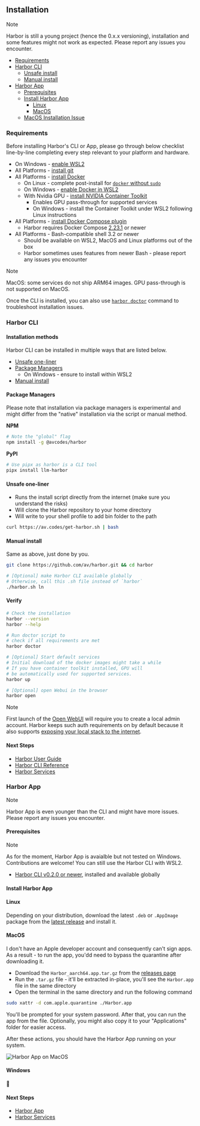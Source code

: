 ## Installation

> [!NOTE]
> Harbor is still a young project (hence the 0.x.x versioning), installation and some features might not work as expected. Please report any issues you encounter.

- [Requirements](#requirements)
- [Harbor CLI](#harbor-cli)
  - [Unsafe install](#unsafe-install)
  - [Manual install](#manual-install)
- [Harbor App](#harbor-app)
  - [Prerequisites](#prerequisites)
  - [Install Harbor App](#install-harbor-app)
    - [Linux](#linux)
    - [MacOS](#macos)
  - [MacOS Installation Issue](#macos-installation-issue)

### Requirements

Before installing Harbor's CLI or App, please go through below checklist line-by-line completing every step relevant to your platform and hardware.

- On Windows - [enable WSL2](https://learn.microsoft.com/en-us/windows/wsl/install)
- All Platforms - [install git](https://git-scm.com/book/en/v2/Getting-Started-Installing-Git)
- All Platforms - [install Docker](https://docs.docker.com/engine/install/)
  - On Linux - complete post-install for [`docker` without `sudo`](httpws://docs.docker.com/engine/install/linux-postinstall/)
  - On Windows - [enable Docker in WSL2](https://docs.docker.com/desktop/wsl/#enabling-docker-support-in-wsl-2-distros)
  - With Nvidia GPU - [install NVIDIA Container Toolkit](https://docs.nvidia.com/datacenter/cloud-native/container-toolkit/latest/install-guide.html#installation)
    - Enables GPU pass-through for supported services
    - On Windows - install the Container Toolkit under WSL2 following Linux instructions
- All Platforms - [install Docker Compose plugin](https://docs.docker.com/compose/install/)
  - Harbor requires Docker Compose [2.23.1](https://docs.docker.com/compose/releases/release-notes/#2231) or newer
- All Platforms - Bash-compatible shell 3.2 or newer
  - Should be available on WSL2, MacOS and Linux platforms out of the box
  - Harbor sometimes uses features from newer Bash - please report any issues you encounter

> [!NOTE]
> MacOS: some services do not ship ARM64 images. GPU pass-through is not supported on MacOS.

Once the CLI is installed, you can also use [`harbor doctor`](./3.-Harbor-CLI-Reference#harbor-doctor) command to troubleshoot installation issues.

### Harbor CLI

#### Installation methods

Harbor CLI can be installed in multiple ways that are listed below.

- [Unsafe one-liner](#unsafe-one-liner)
- [Package Managers](#package-managers)
  - On Windows - ensure to install within WSL2
- [Manual install](#manual-install)

#### Package Managers

Please note that installation via package managers is experimental and might differ from the "native" installation via the script or manual method.

**NPM**

```bash
# Note the "global" flag
npm install -g @avcodes/harbor
```

**PyPI**

```bash
# Use pipx as harbor is a CLI tool
pipx install llm-harbor
```

#### Unsafe one-liner

- Runs the install script directly from the internet (make sure you understand the risks)
- Will clone the Harbor repository to your home directory
- Will write to your shell profile to add bin folder to the path

```bash
curl https://av.codes/get-harbor.sh | bash
```

#### Manual install

Same as above, just done by you.

```bash
git clone https://github.com/av/harbor.git && cd harbor

# [Optional] make Harbor CLI available globally
# Otherwise, call this .sh file instead of `harbor`
./harbor.sh ln
```

#### Verify

```bash
# Check the installation
harbor --version
harbor --help

# Run doctor script to
# check if all requirements are met
harbor doctor

# [Optional] Start default services
# Initial download of the docker images might take a while
# If you have container toolkit installed, GPU will
# be automatically used for supported services.
harbor up

# [Optional] open Webui in the browser
harbor open
```

> [!NOTE]
> First launch of the [Open WebUI](./2.1.1-Frontend:-Open-WebUI) will require you to create a local admin account. Harbor keeps such auth requirements on by default because it also supports [exposing your local stack to the internet](./3.-Harbor-CLI-Reference#harbor-tunnels).

#### Next Steps

- [Harbor User Guide](./1.-Harbor-User-Guide)
- [Harbor CLI Reference](./3.-Harbor-CLI-Reference)
- [Harbor Services](./2.-Services)

### Harbor App

> [!NOTE]
> Harbor App is even younger than the CLI and might have more issues. Please report any issues you encounter.

#### Prerequisites

> [!NOTE]
> As for the moment, Harbor App is avaialble but not tested on Windows. Contributions are welcome! You can still use the Harbor CLI with WSL2.

- [Harbor CLI v0.2.0 or newer](#harbor-cli), installed and available globally

#### Install Harbor App

#### Linux

Depending on your distribution, download the latest `.deb` or `.AppImage` package from the [latest release](https://github.com/av/harbor/releases/latest) and install it.

#### MacOS

I don't have an Apple developer account and consequently can't sign apps. As a result - to run the app, you'dd need to bypass the quarantine after downloading it.

- Download the `Harbor_aarch64.app.tar.gz` from the [releases page](https://github.com/av/harbor/releases)
- Run the `.tar.gz` file - it'll be extracted in-place, you'll see the `Harbor.app` file in the same directory
- Open the terminal in the same directory and run the following command

```bash
sudo xattr -d com.apple.quarantine ./Harbor.app
```

You'll be prompted for your system password. After that, you can run the app from the file. Optionally, you might also copy it to your "Applications" folder for easier access.

After these actions, you should have the Harbor App running on your system.

![Harbor App on MacOS](./harbor-app-macos.png)

#### Windows

🚧

#### Next Steps

- [Harbor App](./1.1-Harbor-App)
- [Harbor Services](./2.-Services)

